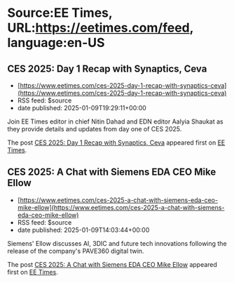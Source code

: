 # Source:EE Times, URL:https://eetimes.com/feed, language:en-US

## CES 2025: Day 1 Recap with Synaptics, Ceva
 - [https://www.eetimes.com/ces-2025-day-1-recap-with-synaptics-ceva](https://www.eetimes.com/ces-2025-day-1-recap-with-synaptics-ceva)
 - RSS feed: $source
 - date published: 2025-01-09T19:29:11+00:00

<p>Join EE Times editor in chief Nitin Dahad and EDN editor Aalyia Shaukat as they provide details and updates from day one of CES 2025.</p>
<p>The post <a href="https://www.eetimes.com/ces-2025-day-1-recap-with-synaptics-ceva/">CES 2025: Day 1 Recap with Synaptics, Ceva</a> appeared first on <a href="https://www.eetimes.com">EE Times</a>.</p>

## CES 2025: A Chat with Siemens EDA CEO Mike Ellow
 - [https://www.eetimes.com/ces-2025-a-chat-with-siemens-eda-ceo-mike-ellow](https://www.eetimes.com/ces-2025-a-chat-with-siemens-eda-ceo-mike-ellow)
 - RSS feed: $source
 - date published: 2025-01-09T14:03:44+00:00

<p>Siemens' Ellow discusses AI, 3DIC and future tech innovations following the release of the company's PAVE360 digital twin.</p>
<p>The post <a href="https://www.eetimes.com/ces-2025-a-chat-with-siemens-eda-ceo-mike-ellow/">CES 2025: A Chat with Siemens EDA CEO Mike Ellow</a> appeared first on <a href="https://www.eetimes.com">EE Times</a>.</p>


